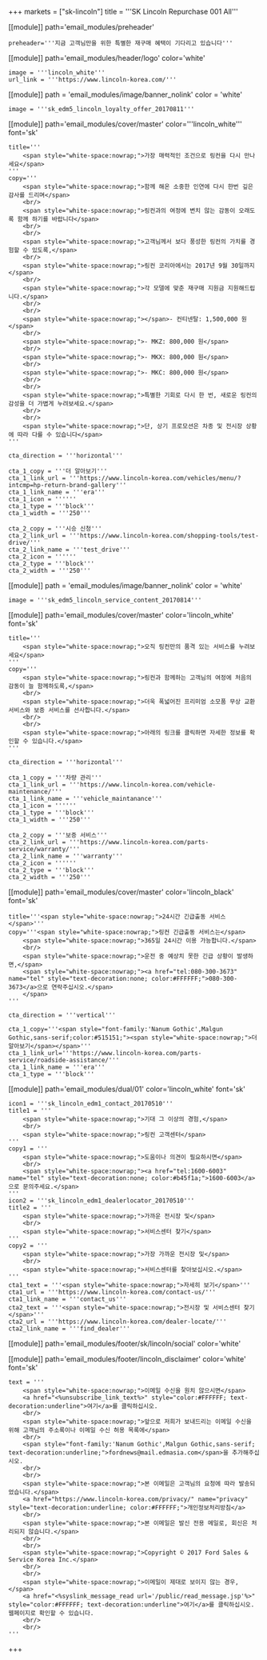 +++
markets = ["sk-lincoln"]
title = '''SK Lincoln Repurchase 001 All'''

[[module]]
path='email_modules/preheader'

	preheader='''지금 고객님만을 위한 특별한 재구매 혜택이 기다리고 있습니다'''

[[module]]
path='email_modules/header/logo'
color='white'

	image = '''lincoln_white'''
	url_link = '''https://www.lincoln-korea.com/'''

[[module]]
path = 'email_modules/image/banner_nolink'
color = 'white'

	image = '''sk_edm5_lincoln_loyalty_offer_20170811'''

[[module]]
path='email_modules/cover/master'
color='''lincoln_white'''
font='sk'

	title='''
        <span style="white-space:nowrap;">가장 매력적인 조건으로 링컨을 다시 만나세요</span>
    '''
	copy='''
        <span style="white-space:nowrap;">함께 해온 소중한 인연에 다시 한번 깊은 감사를 드리며</span>
		<br/>
		<span style="white-space:nowrap;">링컨과의 여정에 변치 않는 감동이 오래도록 함께 하기를 바랍니다</span>
		<br/>
		<br/>
		<span style="white-space:nowrap;">고객님께서 보다 풍성한 링컨의 가치를 경험할 수 있도록,</span>
		<br/>
		<span style="white-space:nowrap;">링컨 코리아에서는 2017년 9월 30일까지</span>
		<br/>
		<span style="white-space:nowrap;">각 모델에 맞춘 재구매 지원금 지원해드립니다.</span>
		<br/>
		<br/>
		<span style="white-space:nowrap;"></span>- 컨티넨탈: 1,500,000 원</span>
		<br/>
		<span style="white-space:nowrap;">- MKZ: 800,000 원</span>
		<br/>
		<span style="white-space:nowrap;">- MKX: 800,000 원</span>
		<br/>
		<span style="white-space:nowrap;">- MKC: 800,000 원</span>
		<br/>
		<br/>
		<span style="white-space:nowrap;">특별한 기회로 다시 한 번, 새로운 링컨의 감성을 더 가볍게 누려보세요.</span>
		<br/>
		<br/>
		<span style="white-space:nowrap;">단, 상기 프로모션은 차종 및 전시장 상황에 따라 다를 수 있습니다</span>
    '''

    cta_direction = '''horizontal'''

	cta_1_copy = '''더 알아보기'''
	cta_1_link_url = '''https://www.lincoln-korea.com/vehicles/menu/?intcmp=hp-return-brand-gallery'''
	cta_1_link_name = '''era'''
	cta_1_icon = ''''''
	cta_1_type = '''block'''
	cta_1_width = '''250'''

	cta_2_copy = '''시승 신청'''
	cta_2_link_url = '''https://www.lincoln-korea.com/shopping-tools/test-drive/'''
	cta_2_link_name = '''test_drive'''
	cta_2_icon = ''''''
	cta_2_type = '''block'''
	cta_2_width = '''250'''

[[module]]
path = 'email_modules/image/banner_nolink'
color = 'white'

	image = '''sk_edm5_lincoln_service_content_20170814'''

[[module]]
path='email_modules/cover/master'
color='lincoln_white'
font='sk'

	title='''
		<span style="white-space:nowrap;">오직 링컨만의 품격 있는 서비스를 누려보세요</span>
	'''
	copy='''
		<span style="white-space:nowrap;">링컨과 함께하는 고객님의 여정에 처음의 감동이 늘 함께하도록,</span>
		<br/>
		<span style="white-space:nowrap;">더욱 폭넓어진 프리미엄 소모품 무상 교환 서비스와 보증 서비스를 선사합니다.</span>
		<br/>
		<br/>
		<span style="white-space:nowrap;">아래의 링크를 클릭하면 자세한 정보를 확인할 수 있습니다.</span> 
	'''

	cta_direction = '''horizontal'''

	cta_1_copy = '''차량 관리'''
	cta_1_link_url = '''https://www.lincoln-korea.com/vehicle-maintenance/'''
	cta_1_link_name = '''vehicle_maintanance'''
	cta_1_icon = ''''''
	cta_1_type = '''block'''
	cta_1_width = '''250'''

	cta_2_copy = '''보증 서비스'''
	cta_2_link_url = '''https://www.lincoln-korea.com/parts-service/warranty/'''
	cta_2_link_name = '''warranty'''
	cta_2_icon = ''''''
	cta_2_type = '''block'''
	cta_2_width = '''250'''

[[module]]
path='email_modules/cover/master'
color='lincoln_black'
font='sk'

	title='''<span style="white-space:nowrap;">24시간 긴급출동 서비스</span>'''
	copy='''<span style="white-space:nowrap;">링컨 긴급출동 서비스는</span>
		<span style="white-space:nowrap;">365일 24시간 이용 가능합니다.</span>
		<br/>
		<span style="white-space:nowrap;">운전 중 예상치 못한 긴급 상황이 발생하면,</span>
		<span style="white-space:nowrap;"><a href="tel:080-300-3673" name="tel" style="text-decoration:none; color:#FFFFFF;">080-300-3673</a>으로 연락주십시오.</span>
		</span>
	'''

	cta_direction = '''vertical'''

	cta_1_copy='''<span style="font-family:'Nanum Gothic',Malgun Gothic,sans-serif;color:#515151;"><span style="white-space:nowrap;">더 알아보기</span></span>'''
	cta_1_link_url='''https://www.lincoln-korea.com/parts-service/roadside-assistance/'''
	cta_1_link_name = '''era'''
	cta_1_type = '''block'''

[[module]]
path='email_modules/dual/01'
color='lincoln_white'
font='sk'

	icon1 = '''sk_lincoln_edm1_contact_20170510'''
	title1 = '''
		<span style="white-space:nowrap;">기대 그 이상의 경험,</span>
		<br/>
		<span style="white-space:nowrap;">링컨 고객센터</span>
	'''
	copy1 = '''
		<span style="white-space:nowrap;">도움이나 의견이 필요하시면</span>
		<br/>
		<span style="white-space:nowrap;"><a href="tel:1600-6003" name="tel" style="text-decoration:none; color:#b45f1a;">1600-6003</a>으로 문의주세요.</span>
	'''
	icon2 = '''sk_lincoln_edm1_dealerlocator_20170510'''
	title2 = '''
		<span style="white-space:nowrap;">가까운 전시장 및</span>
		<br/>
		<span style="white-space:nowrap;">서비스센터 찾기</span>
	'''
	copy2 = '''
		<span style="white-space:nowrap;">가장 가까운 전시장 및</span>
		<br/>
		<span style="white-space:nowrap;">서비스센터를 찾아보십시오.</span>
	'''
	cta1_text = '''<span style="white-space:nowrap;">자세히 보기</span>'''
	cta1_url = '''https://www.lincoln-korea.com/contact-us/'''
	cta1_link_name = '''contact_us'''
	cta2_text = '''<span style="white-space:nowrap;">전시장 및 서비스센터 찾기</span>'''
	cta2_url = '''https://www.lincoln-korea.com/dealer-locate/'''
	cta2_link_name = '''find_dealer'''

[[module]]
path='email_modules/footer/sk/lincoln/social'
color='white'

[[module]]
path='email_modules/footer/lincoln_disclaimer'
color='white'
font='sk'

    text = '''
        <span style="white-space:nowrap;">이메일 수신을 원치 않으시면</span>
        <a href="<%unsubscribe_link_text%>" style="color:#FFFFFF; text-decoration:underline">여기</a>를 클릭하십시오.
        <br/>
        <span style="white-space:nowrap;">앞으로 저희가 보내드리는 이메일 수신을 위해 고객님의 주소록이나 이메일 수신 허용 목록에</span>
        <br/>
        <span style="font-family:'Nanum Gothic',Malgun Gothic,sans-serif; text-decoration:underline;">fordnews@mail.edmasia.com</span>을 추가해주십시오.
        <br/>
        <br/>
        <span style="white-space:nowrap;">본 이메일은 고객님의 요청에 따라 발송되었습니다.</span>
        <a href="https://www.lincoln-korea.com/privacy/" name="privacy" style="text-decoration:underline; color:#FFFFFF;">개인정보처리방침</a>
        <br/>
        <span style="white-space:nowrap;">본 이메일은 발신 전용 메일로, 회신은 처리되지 않습니다.</span>
        <br/>
        <br/>
        <span style="white-space:nowrap;">Copyright © 2017 Ford Sales & Service Korea Inc.</span>
        <br/>
        <br/>
        <span style="white-space:nowrap;">이메일이 제대로 보이지 않는 경우,</span>
        <a href="<%syslink_message_read url='/public/read_message.jsp'%>" style="color:#FFFFFF; text-decoration:underline">여기</a>를 클릭하십시오. 웹페이지로 확인할 수 있습니다.
        <br/>
        <br/>
    '''

+++
